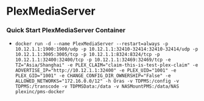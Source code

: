 # PlexMediaServer

### Quick Start PlexMediaServer Container
  - `docker run -d --name PlexMediaServer --restart=always -p 10.12.1.1:1900:1900/udp -p 10.12.1.1:32410-32414:32410-32414/udp -p 10.12.1.1:3005:3005/tcp -p 10.12.1.1:8324:8324/tcp -p 10.12.1.1:32400:32400/tcp -p 10.12.1.1:32469:32469/tcp -e TZ="Asia/Shanghai" -e PLEX_CLAIM="claim-this-is-test-plex-claim" -e ADVERTISE_IP="http://10.12.1.1:32400" -e PLEX_UID="1001" -e PLEX_GID="1001" -e CHANGE_CONFIG_DIR_OWNERSHIP="False" -e ALLOWED_NETWORKS="172.16.0.0/12" -h Oras -v TDPMS:/config -v TDPMS:/transcode -v TDPMSData:/data -v NASMountPMS:/data/NAS plexinc/pms-docker`
